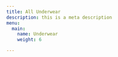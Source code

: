 ```yaml
---
title: All Underwear
description: this is a meta description
menu:
  main:
    name: Underwear
    weight: 6

---
```

